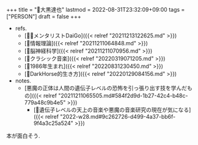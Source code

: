 +++
title = "👨大黒達也"
lastmod = 2022-08-31T23:32:09+09:00
tags = ["PERSON"]
draft = false
+++

-   refs.
    -   [🤵🏽メンタリストDaiGo]({{< relref "20211213122625.md" >}})
    -   [📝情報理論]({{< relref "20211211064848.md" >}})
    -   [🔖脳神経科学]({{< relref "20211211070956.md" >}})
    -   [🔖クラシック音楽]({{< relref "20220319071205.md" >}})
    -   [🔖1986年生まれ]({{< relref "20220831230450.md" >}})
    -   [🔖DarkHorse的生き方]({{< relref "20220129084156.md" >}})
-   notes.
    -   [悪魔の正体は人間の遺伝子レベルの恐怖を引っ張り出す技を学んだもの]({{< relref "20211211065505.md#584f2d9d-1b27-42c4-b48c-779a48c9b4e5" >}})
        -   [💭遺伝子レベルの天上の音楽や悪魔の音楽研究の現在が気になる]({{< relref "2022-w28.md#9c262726-d499-4a37-bb6f-9f4a3c25a524" >}})

本が面白そう.
